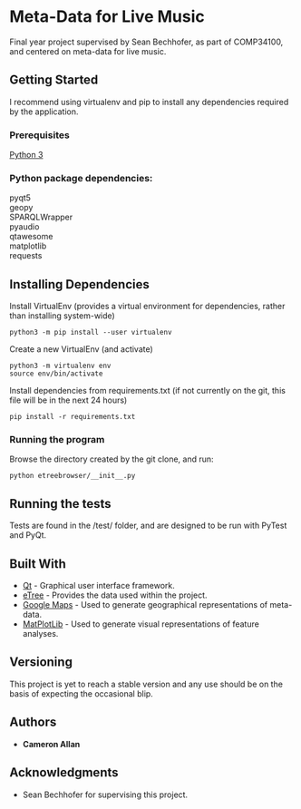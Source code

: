 # Meta-Data for Live Music

Final year project supervised by Sean Bechhofer, as part of COMP34100, and centered on meta-data for live music.

## Getting Started
I recommend using virtualenv and pip to install any dependencies required by the application.

### Prerequisites
[Python 3](https://www.python.org/download/releases/3.0/)

### Python package dependencies:    
pyqt5    
geopy    
SPARQLWrapper    
pyaudio    
qtawesome    
matplotlib    
requests    

## Installing Dependencies
Install VirtualEnv (provides a virtual environment for dependencies, rather than installing system-wide)
```
python3 -m pip install --user virtualenv
```

Create a new VirtualEnv (and activate)
```
python3 -m virtualenv env
source env/bin/activate
```

Install dependencies from requirements.txt (if not currently on the git, this file will be in the next 24 hours)
```
pip install -r requirements.txt
```

### Running the program
Browse the directory created by the git clone, and run:
```
python etreebrowser/__init__.py
```

## Running the tests
Tests are found in the /test/ folder, and are designed to be run with PyTest and PyQt.

## Built With

* [Qt](https://www.qt.io/) - Graphical user interface framework.
* [eTree](http://etree.linkedmusic.org/) - Provides the data used within the project.
* [Google Maps](https://developers.google.com/maps/) - Used to generate geographical representations of meta-data.
* [MatPlotLib](https://matplotlib.org/) - Used to generate visual representations of feature analyses.

## Versioning

This project is yet to reach a stable version and any use should be on the basis of expecting the occasional blip.

## Authors

* **Cameron Allan**

## Acknowledgments

* Sean Bechhofer for supervising this project.

